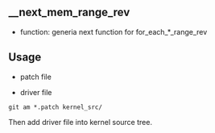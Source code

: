 __next_mem_range_rev
--------------------------------------------

* function: generia next function for for_each_*_range_rev


## Usage

* patch file

* driver file

```
git am *.patch kernel_src/
```

Then add driver file into kernel source tree.
